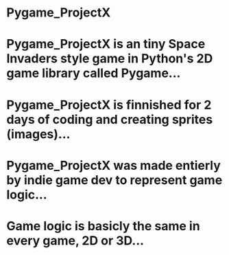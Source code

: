 # Pygame_ProjectX
# Pygame_ProjectX is an tiny Space Invaders style game in Python's 2D game library called Pygame...
# Pygame_ProjectX is finnished for 2 days of coding and creating sprites (images)...
# Pygame_ProjectX was made entierly by indie game dev to represent game logic...
# Game logic is basicly the same in every game, 2D or 3D...